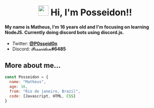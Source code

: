 

<h1 align="center"><img src="https://media.giphy.com/media/hvRJCLFzcasrR4ia7z/giphy.gif" width="32px"> Hi, I'm Posseidon!!</h1>

<h4>My name is Matheus, I'm 16 years old and I'm focusing on learning NodeJS. Currently doing discord bots using discord.js.</h4>

<ul>
    <li>Twitter: <b><a href="https://twitter.com/P0sseid0n">@P0sseid0n</a></b></li>
    <li>Discord: 𝓟𝓸𝓼𝓼𝓮𝓲𝓭𝓸𝓷<b>#6485</b></li>
</ul>

<h2>More about me...</h2>

```javascript
const Posseidon = {
  name: "Matheus",
  age: 16,
  from: "Rio de janeiro, Brazil",
  code: [Javascript, HTML, CSS]
}
